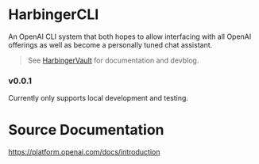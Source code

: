 # HarbingerCLI
An OpenAI CLI system that both hopes to allow interfacing with all OpenAI offerings as well as become a personally tuned chat assistant.

> See [HarbingerVault](//HarbingerVault/) for documentation and devblog.

### v0.0.1

Currently only supports local development and testing.

# Source Documentation

https://platform.openai.com/docs/introduction
